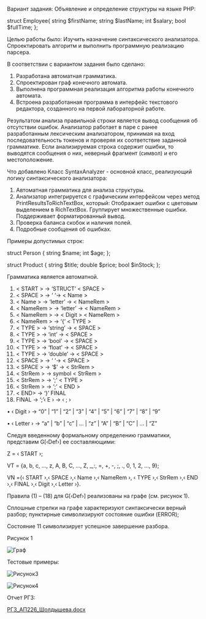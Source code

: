 Вариант задания: Объявление и определение структуры на языке PHP:

struct Employee{
    string $firstName;
    string $lastName;
    int $salary;
    bool $fullTime;
};

Целью работы было: Изучить назначение синтаксического анализатора. Спроектировать алгоритм и выполнить программную реализацию парсера.

В соответствии с вариантом задания было сделано:

1. Разработана автоматная грамматика.
2. Спроектирован граф конечного автомата.
3. Выполнена программная реализация алгоритма работы конечного автомата.
4. Встроена разработанная программа в интерфейс текстового редактора, созданного на первой лабораторной работе.
 
Результатом анализа правильной строки является вывод сообщения об отсутствии ошибок. 
Анализатор работает в паре с ранее разработанным лексическим анализатором, принимая на вход последовательность токенов и проверяя их соответствие заданной грамматике. 
Если анализируемая строка содержит ошибки, то выводятся сообщения о них, неверный фрагмент (символ) и его местоположение.

Что добавлено
Класс SyntaxAnalyzer - основной класс, реализующий логику синтаксического анализатора:
1. Автоматная грамматика для анализа структуры.
2. Анализатор интегрируется с графическим интерфейсом через метод PrintResultsToRichTextBox, который: Отображает ошибки с цветовым выделением в RichTextBox. Группирует множественные ошибки. Поддерживает форматированный вывод.
3. Проверка баланса скобок и наличия полей.
4. Подробные сообщения об ошибках.

Примеры допустимых строк: 

struct Person {
    string $name;
    int $age;
};

struct Product {
    string $title;
    double $price;
    bool $inStock;
};

Грамматика является автоматной.
1.	< START > → ‘STRUCT’ < SPACE >
2.	< SPACE > → ‘   ‘→ < Name >
3.	< Name > → ‘letter’ → < NameRem >
4.	< NameRem > → ‘letter’ → < NameRem >
5.	< NameRem >    → < Digit > < NameRem >
6.	< NameRem > → ‘{‘  < TYPE >
7.	< TYPE > → ‘string’ → < SPACE >
8.	< TYPE > → ‘int’ → < SPACE >
9.	< TYPE > → ‘bool’ → < SPACE >
10.	< TYPE > → ‘float’ → < SPACE >
11.	< TYPE > -> ‘double’ → < SPACE >
12.	< SPACE > → ‘   ‘→ < SPACE > 
13.	< SPACE > → ‘$’ → < StrRem >
14.	< StrRem > → symbol < StrRem >
15.	< StrRem > → ‘;’ < TYPE >
16.	< StrRem > → ‘;’ < END >
17.	< END>  → ‘}’ FINAL
18.	FINAL → ‘;’‹ E › → ‹ ; ›
    
•	‹ Digit › → “0” | “1” | “2” | “3” | “4” | “5” | “6” | “7” | “8” | “9”

•	‹ Letter › → “a” | “b” | “c” | ... | “z” | “A” | “B” | “C” | ... | “Z”

Следуя введенному формальному определению грамматики, представим G[‹Def›] ее составляющими:

Z = ‹ START ›;

VT = {a, b, c, ..., z, A, B, C, ..., Z, _,:, =, +, -, ;, ., 0, 1, 2, ..., 9};

VN ={‹ START ›,‹ SPACE ›,‹ Name ›,‹ NameRem ›, ‹ TYPE ›,‹ StrRem ›,‹ END ›,‹ FINAL ›,‹ Digit ›,‹ Letter ›}.


Правила (1) – (18) для G[‹Def›] реализованы на графе (см. рисунок 1).

Сплошные стрелки на графе характеризуют синтаксически верный разбор; пунктирные символизируют состояние ошибки (ERROR); 

Состояние 11 символизирует успешное завершение разбора.

Рисунок 1

![Граф](https://github.com/user-attachments/assets/b0d057eb-606e-4c19-830c-7b73f42bc062)

Тестовые примеры:

![Рисунок3](https://github.com/user-attachments/assets/f2456ff3-6462-43f8-9e36-11da31258631)

![Рисунок4](https://github.com/user-attachments/assets/ca3ebaee-5754-4bb1-99b2-295de4227d76)


Отчет РГЗ: 

[РГЗ_АП226_Шолдышева.docx](https://github.com/user-attachments/files/20183252/_.226_.docx)



